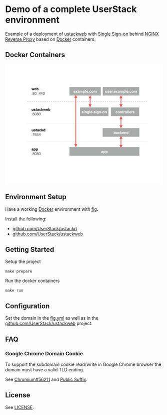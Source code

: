 # Demo of a complete UserStack environment

Example of a deployment of [ustackweb](https://github.com/UserStack/ustackweb) with [Single Sign-on](http://de.wikipedia.org/wiki/Single_Sign-on) behind [NGINX Reverse Proxy](http://nginx.com/resources/admin-guide/reverse-proxy/) based on [Docker](https://www.docker.com/) containers.

## Docker Containers

![image](./docs/containers.jpg)

## Environment Setup

Have a working [Docker](https://www.docker.com/) environment with [fig](http://fig.sh).

Install the following:

* [github.com/UserStack/ustackd](https://github.com/UserStack/ustackd)
* [github.com/UserStack/ustackweb](https://github.com/UserStack/ustackweb)

## Getting Started

Setup the project

    make prepare

Run the docker containers

    make run

## Configuration

Set the domain in the [fig.yml](fig.yml) as well as in the [github.com/UserStack/ustackweb](https://github.com/UserStack/ustackweb) project.

## FAQ

### Google Chrome Domain Cookie

To support the subdomain cookie read/write in Google Chrome browser the domain must have a valid TLD ending.

See [Chromium#56211](https://code.google.com/p/chromium/issues/detail?id=56211) and [Public Suffix](https://publicsuffix.org/learn/).

## License

See [LICENSE](LICENSE).
